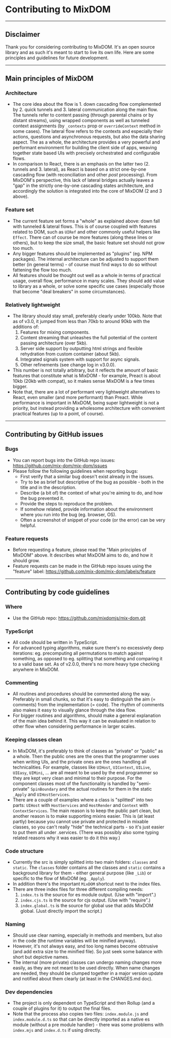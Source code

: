 # Contributing to MixDOM

---

## Disclaimer

Thank you for considering contributing to MixDOM. It's an open source library and as such it's meant to start to live its own life. Here are some principles and guidelines for future development.

---

## Main principles of MixDOM

### Architecture

- The core idea about the flow is 1. down cascading flow complemented by 2. quick tunnels and 3. lateral communication along the main flow. The tunnels refer to content passing (through parental chains or by distant streams), using wrapped components as well as tunneled context assignments (by `_contexts` prop or `overrideContext` method in some cases). The lateral flow refers to the contexts and especially their actions, questions and asynchronous requests, but also the data sharing aspect. The as a whole, the architecture provides a very powerful and performant environment for building the client side of apps, weaving together state based UIs with precisely orchestrated and configurable flows.
- In comparison to React, there is an emphasis on the latter two (2. tunnels and 3. lateral), as React is based on a strict one-by-one cascading flow (with reconciliation and other _post_ processing). From MixDOM's perspective, this lack of lateral bridges actually leaves a "gap" in the strictly one-by-one cascading states architecture, and accordingly the solution is integrated into the core of MixDOM (2 and 3 above).

### Feature set

- The current feature set forms a "whole" as explained above: down fall with tunneled & lateral flows. This is of course coupled with features related to DOM, such as `UIRef` and other commonly useful helpers like `Effect`. There can of course be more features (along these lines or others), but to keep the size small, the basic feature set should not grow too much.
- Any bigger features should be implemented as "plugins" (eg. NPM packages). The internal architecture can be adjusted to support them better (in general terms) - of course must find ways to do so without fattening the flow too much.
- All features should be thought out well as a whole in terms of practical usage, overall flow, performance in many scales. They should add value to library as a whole, or solve some specific use cases (especially those that become "deal breakers" in some circumstances).

### Relatively lightweight

- The library should stay small, preferably clearly under 100kb. Note that as of v3.0, it jumped from less than 70kb to around 90kb with the additions of:
  1. Features for mixing components.
  2. Content streaming that unleashes the full potential of the content passing architecture (over 5kb).
  3. Server side support by outputting html strings and flexible rehydration from custom container (about 5kb).
  4. Integrated signals system with support for async signals.
  5. Other refinements (see change log in v3.0.0).
- This number is not totally arbitrary, but it reflects the amount of basic features that constitute what is MixDOM - for example, Preact is about 10kb (20kb with compat), so it makes sense MixDOM is a few times bigger.
- Note that, there are a lot of performant very lightweight alternatives to React, even smaller (and more performant) than Preact. While performance is important in MixDOM, being super lightweight is not a priority, but instead providing a wholesome architecture with convenient practical features (up to a point, of course).

----

## Contributing by GitHub issues

### Bugs

- You can report bugs into the GitHub repo issues: https://github.com/mix-dom/mix-dom/issues
- Please follow the following guidelines when reporting bugs:
  - First verify that a similar bug doesn't exist already in the issues.
  - Try to be as brief but descriptive of the bug as possible - both in the title and in the description.
  - Describe (a bit of) the context of what you're aiming to do, and how the bug prevented it.
  - Provide the steps to reproduce the problem.
  - If somehow related, provide information about the environment where you run into the bug (eg. browser, OS).
  - Often a screenshot of snippet of your code (or the error) can be very helpful.

### Feature requests

- Before requesting a feature, please read the "Main principles of MixDOM" above. It describes what MixDOM aims to do, and how it should grow.
- Feature requests can be made in the GitHub repo issues using the "feature" label: https://github.com/mix-dom/mix-dom/labels/feature

---

## Contributing by code guidelines

### Where

- Use the GitHub repo:  https://github.com/mixdomjs/mix-dom.git

### TypeScript

- All code should be written in TypeScript.
- For advanced typing algorithms, make sure there's no excessively deep iterations: eg. precomputing all permutations to match against something, as opposed to eg. splitting that something and comparing it to a valid base set. As of v2.0.0, there's no more heavy type checking anywhere in MixDOM. 

### Commenting

- All routines and procedures should be commented along the way. Preferably in small chunks, so that it's easy to distinguish the aim (= comments) from the implementation (= code). The rhythm of comments also makes it easy to visually glance through the idea flow.
- For bigger routines and algorithms, should make a general explanation of the main idea behind it. This way it can be evaluated in relation to other flow when considering performance in larger scales.

### Keeping classes clean

- In MixDOM, it's preferably to think of classes as "private" or "public" as a whole. Then the public ones are the ones that the programmer uses when writing UIs, and the private ones are the ones handling all technicalities. For example, classes like `UIHost`, `UIContext`, `UILive`, `UIEasy`, `UIMini`, ... are all meant to be used by the end programmer so they are kept very clean and minimal to their purpose. For the component classes most of the functionality is handled by "semi-private" `SpinBoundary` and the actual routines for them in the static `_Apply` and `UIHostServices`.
- There are a couple of examples where a class is "splitted" into two parts: `UIHost` with `HostServices` and `HostRender` and `Context` with `ContextServices`. The main reason is to keep the public part clean, but another reason is to make supporting mixins easier. This is (at least partly) because you cannot use private and protected in mixable classes, so you can't really "hide" the technical parts - so it's just easier to put them all under .services. (There was possibly also some typing related reasons why it was easier to do it this way.)

### Code structure

- Currently the src is simply splitted into two main folders: `classes` and `static`. The `classes` folder contains all the classes and `static` contains a background library for them - either general purpose (like `_Lib`) or specific to the flow of MixDOM (eg. `_Apply`).
- In addition there's the important `MixDOM` shortcut next to the index files.
- There are three index files for three different compiling needs:
  1. `index.ts` is the source for es module output. (Use with "import".)
  2. `index.cjs.ts` is the source for cjs output. (Use with "require".)
  3. `index.global.ts` is the source for global use that adds MixDOM global. (Just directly import the script.)

### Naming

- Should use clear naming, especially in methods and members, but also in the code (the runtime variables will be minified anyway).
- However, it's not always easy, and too long names become obtrusive (and add extra size to the minified file). So just seek some balance with short but depictive names.
- The internal (more private) classes can undergo naming changes more easily, as they are not meant to be used directly. When name changes are needed, they should be clumped together in a major version update and notified about them clearly (at least in the CHANGES.md doc).

### Dev dependencies

- The project is only dependent on TypeScript and then Rollup (and a couple of plugins for it) to output the final files.
- Note that the process also copies two files: `index.module.js` and `index.module.d.ts` so that can be directly imported as a native es module (without a pre module handler) - there was some problems with `index.mjs` and `index.d.ts` if using directly.

